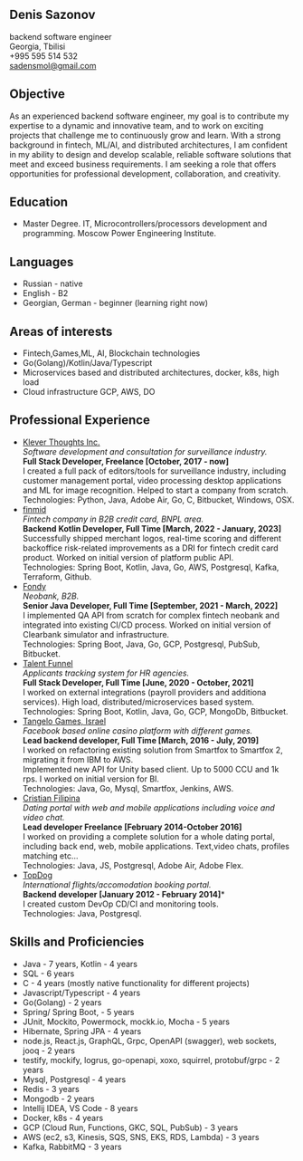 ## Denis Sazonov
backend software engineer  
Georgia, Tbilisi  
+995 595 514 532  
sadensmol@gmail.com  

## Objective
As an experienced backend software engineer, my goal is to contribute my expertise to a dynamic and innovative team, and to work on exciting projects that challenge me to continuously grow and learn. With a strong background in fintech, ML/AI, and distributed architectures, I am confident in my ability to design and develop scalable, reliable software solutions that meet and exceed business requirements. I am seeking a role that offers opportunities for professional development, collaboration, and creativity.

## Education
- Master Degree. IT, Microcontrollers/processors development and programming. Moscow Power Engineering Institute. 

## Languages
- Russian - native
- English - B2
- Georgian, German - beginner (learning right now)

## Areas of interests
- Fintech,Games,ML, AI, Blockchain technologies
- Go(Golang)/Kotlin/Java/Typescript
- Microservices based and distributed architectures, docker, k8s, high load
- Cloud infrastructure GCP, AWS, DO

## Professional Experience
- [Klever Thoughts Inc.](https://www.investigationve.com/)  
*Software development and consultation for surveillance industry.*  
**Full Stack Developer, Freelance [October, 2017 - now]**  
I created a full pack of editors/tools for surveillance industry, including customer management portal, video processing desktop applications and ML for image recognition. Helped to start a company from scratch.     
Technologies: Python, Java, Adobe Air, Go, C, Bitbucket, Windows, OSX.
- [finmid](https://finmid.com/)  
*Fintech company in B2B credit card, BNPL area.*  
**Backend Kotlin Developer, Full Time [March, 2022 - January, 2023]**  
Successfully shipped merchant logos, real-time scoring and different backoffice risk-related improvements as a DRI for fintech credit card product. Worked on initial version of platform public API.  
Technologies: Spring Boot, Kotlin, Java, Go, AWS, Postgresql, Kafka, Terraform, Github.
- [Fondy](https://fondy.io/en/)  
*Neobank, B2B.*  
**Senior Java Developer, Full Time [September, 2021 - March, 2022]**  
I implemented QA API from scratch for complex fintech neobank and integrated into existing CI/CD process. Worked on initial version of Clearbank simulator and infrastructure.  
Technologies: Spring Boot, Java, Go, GCP, Postgresql, PubSub, Bitbucket.
- [Talent Funnel](https://www.talent-funnel.com/)  
*Applicants tracking system for HR agencies.*  
**Full Stack Developer, Full Time [June, 2020 - October, 2021]**   
I worked on external integrations (payroll providers and additiona services). High load, distributed/microservices based system.    
Technologies: Spring Boot, Kotlin, Java, Go, GCP, MongoDb, Bitbucket.
- [Tangelo Games, Israel](https://tangelogames.com/)  
*Facebook based online casino platform with different games.*  
**Lead backend developer, Full Time [March, 2016 - July, 2019]**  
I worked on refactoring existing solution from Smartfox to Smartfox 2, migrating it from IBM to AWS.  
Implemented new API for Unity based client. Up to 5000 CCU and 1k rps.
I worked on initial version for BI.  
Technologies: Java, Go, Mysql, Smartfox, Jenkins, AWS.
- [Cristian Filipina](https://www.christianfilipina.com/)  
*Dating portal with web and mobile applications including voice and video chat.*  
**Lead developer Freelance [February 2014-October 2016]**  
I worked on providing a complete solution for a whole dating portal, including back end, web, mobile applications. Text,video chats, profiles matching etc...  
Technologies: Java, JS, Postgresql, Adobe Air, Adobe Flex.
- [TopDog](https://www.topdog.ru.net/)  
*International flights/accomodation booking portal.*  
**Backend developer  [January 2012 - February 2014]***  
I created custom DevOp CD/CI and monitoring tools.  
Technologies: Java, Postgresql.

## Skills and Proficiencies
- Java - 7 years, Kotlin - 4 years
- SQL - 6 years 
- C - 4 years (mostly native functionality for different projects)
- Javascript/Typescript - 4 years
- Go(Golang) - 2 years
- Spring/ Spring Boot,  - 5 years
- JUnit, Mockito, Powermock, mockk.io, Mocha - 5 years 
- Hibernate, Spring JPA - 4 years
- node.js, React.js, GraphQL, Grpc, OpenAPI (swagger), web sockets, jooq - 2 years
- testify, mockify, logrus, go-openapi, xoxo, squirrel, protobuf/grpc - 2 years
- Mysql, Postgresql - 4 years
- Redis - 3 years
- Mongodb - 2 years
- Intellij IDEA, VS Code - 8 years
- Docker, k8s - 4 years
- GCP (Cloud Run, Functions, GKC, SQL, PubSub) - 3 years
- AWS (ec2, s3, Kinesis, SQS, SNS, EKS, RDS, Lambda) - 3 years
- Kafka, RabbitMQ - 3 years

